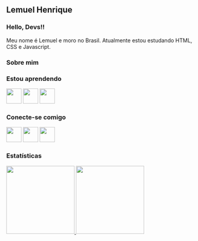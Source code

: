 ## Lemuel Henrique

### Hello, Devs!!
Meu nome é Lemuel e moro no Brasil. Atualmente estou estudando HTML, CSS e Javascript. 


### Sobre mim




### Estou aprendendo

<img src="https://cdn.jsdelivr.net/gh/devicons/devicon/icons/html5/html5-original.svg" width="40" height="40"/> <img src="https://cdn.jsdelivr.net/gh/devicons/devicon/icons/css3/css3-original.svg" width="40" height="40" /> <img src="https://cdn.jsdelivr.net/gh/devicons/devicon/icons/javascript/javascript-original.svg" width="40" height="40"/>

                                                                                                                    
### Conecte-se comigo

<div>
<a href="https://www.instagram.com/lemuelhenrique/" target="_blank"><img src="https://upload.wikimedia.org/wikipedia/commons/thumb/a/a5/Instagram_icon.png/1024px-Instagram_icon.png" target="_blank" width="40" height="40"></a>
<a href = "mailto:lemuellhenrique@gmail.com"><img src="https://cdn-icons-png.flaticon.com/512/281/281769.png" target="_blank" width="40" height="40"></a>
<a href="https://www.linkedin.com/in/lemuelhenrique/" target="_blank"><img src="https://cdn.jsdelivr.net/gh/devicons/devicon/icons/linkedin/linkedin-original.svg" width="40" height="40"/></a>   
</div>
  
### Estatísticas
<div>
<a href="https://github.com/LemuelH">
<img height="180em" src="https://github-readme-stats.vercel.app/api/top-langs/?username=LemuelH&layout=compact&langs_count=7&theme=dracula"/>
<img height="180em" src="https://github-readme-stats.vercel.app/api?username=LemuelH&show_icons=true&theme=dracula&include_all_commits=true&count_private=true"/>
</div>

